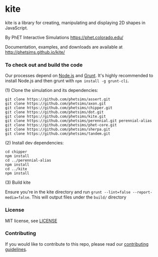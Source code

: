 kite
=======

kite is a library for creating, manipulating and displaying 2D shapes in JavaScript.

By PhET Interactive Simulations
https://phet.colorado.edu/

Documentation, examples, and downloads are available at http://phetsims.github.io/kite/

### To check out and build the code

Our processes depend on [Node.js](http://nodejs.org/) and [Grunt](http://gruntjs.com/). It's highly recommended to
install Node.js and then grunt with `npm install -g grunt-cli`.

(1) Clone the simulation and its dependencies:

```
git clone https://github.com/phetsims/assert.git
git clone https://github.com/phetsims/axon.git
git clone https://github.com/phetsims/chipper.git
git clone https://github.com/phetsims/dot.git
git clone https://github.com/phetsims/kite.git
git clone https://github.com/phetsims/perennial.git perennial-alias
git clone https://github.com/phetsims/phet-core.git
git clone https://github.com/phetsims/sherpa.git
git clone https://github.com/phetsims/tandem.git
```

(2) Install dev dependencies:

```
cd chipper
npm install
cd ../perennial-alias
npm install
cd ../kite
npm install
```

(3) Build kite

Ensure you're in the kite directory and run `grunt --lint=false --report-media=false`. This will output files under
the `build/` directory

### License

MIT license, see [LICENSE](LICENSE)

### Contributing

If you would like to contribute to this repo, please read
our [contributing guidelines](https://github.com/phetsims/community/blob/main/CONTRIBUTING.md).

